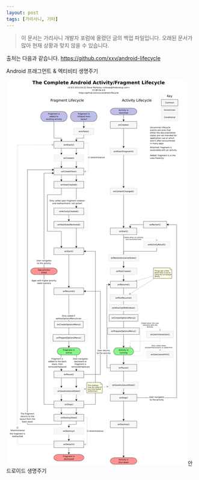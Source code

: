 ```yaml
---
layout: post
tags: [가리사니, 기타]
---
```


> 이 문서는 가리사니 개발자 포럼에 올렸던 글의 백업 파일입니다.
오래된 문서가 많아 현재 상황과 맞지 않을 수 있습니다.



출처는 다음과 같습니다.
https://github.com/xxv/android-lifecycle


Android 프래그먼트 & 엑티비티 생명주기

![](/file/old/2.png) 안드로이드 생명주기